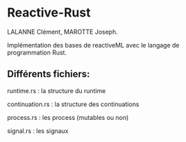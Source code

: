 # Reactive-Rust

LALANNE Clément, MAROTTE Joseph.

Implémentation des bases de reactiveML avec le langage de programmation Rust.

## Différents fichiers:

runtime.rs : la structure du runtime

continuation.rs : la structure des continuations

process.rs : les process (mutables ou non)

signal.rs : les signaux
